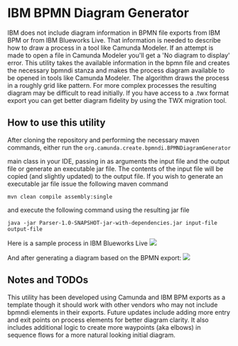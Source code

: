 # IBM BPMN Diagram Generator
IBM does not include diagram information in BPMN file exports from IBM BPM or from IBM Blueworks Live. That information is needed to describe how to draw a process in a tool like Camunda Modeler. If an attempt is made to open a file in Camunda Modeler you'll get a 'No diagram to display' error. This utility takes the available information in the bpmn file and creates the necessary bpmndi stanza and makes the process diagram available to be opened in tools like Camunda Modeler. The algorithm draws the process in a roughly grid like  pattern. For more complex processes the resulting diagram may be difficult to read initially. If you have access to a .twx format export you can get better diagram fidelity by using the TWX migration tool.

## How to use this utility
After cloning the repository and performing the necessary maven commands, either run the ```org.camunda.create.bpmndi.BPMNDiagramGenerator```

main class in your IDE, passing in as arguments the input file and the output file or generate an executable jar file. The contents of the input file will be copied (and slightly updated) to the output file. If you wish to generate an executable jar file issue the following maven command 

```mvn clean compile assembly:single``` 

and execute the following command using the resulting jar file

```java -jar Parser-1.0-SNAPSHOT-jar-with-dependencies.jar input-file output-file```

Here is a sample process in IBM Blueworks Live
![](./readme_images/Sample_process.PNG)

And after generating a diagram based on the BPMN export:
![](./readme_images/After.png)

## Notes and TODOs
This utility has been developed using Camunda and IBM BPM exports as a template though it should work with other vendors who may not include bpmndi elements in their exports. Future updates include adding more entry and exit points on process elements for better diagram clarity. It also includes additional logic to create more waypoints (aka elbows) in sequence flows for a more natural looking initial diagram.
